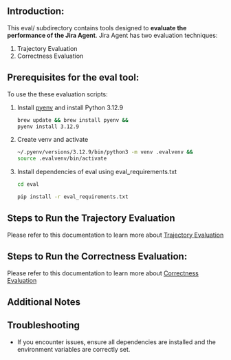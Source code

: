 ## Introduction:

This eval/ subdirectory contains tools designed to **evaluate the performance of the Jira Agent**. Jira Agent has two evaluation techniques:

1. Trajectory Evaluation
2. Correctness Evaluation

## Prerequisites for the eval tool:

To use the these evaluation scripts:

1. Install [pyenv](https://github.com/pyenv/pyenv?tab=readme-ov-file#installation) and install Python 3.12.9
   ```bash
   brew update && brew install pyenv &&
   pyenv install 3.12.9

2. Create venv and activate
   ```bash
   ~/.pyenv/versions/3.12.9/bin/python3 -m venv .evalvenv &&
   source .evalvenv/bin/activate
   ```
3. Install dependencies of eval using eval_requirements.txt
   
   ```sh
   cd eval
   ```
   ```sh
   pip install -r eval_requirements.txt
   ```

## Steps to Run the Trajectory Evaluation
Please refer to this documentation to learn more about [Trajectory Evaluation](trajectory_evaluation_README.md)

## Steps to Run the Correctness Evaluation:

 Please refer to this documentation to learn more about [Correctness Evaluation](../readme_jira_correctness_evaluation.md)

## Additional Notes

## Troubleshooting

- If you encounter issues, ensure all dependencies are installed and the environment variables are correctly set.
